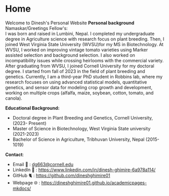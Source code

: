 # Home  
Welcome to Dinesh's Personal Website
**Personal background**  
Namaskar/Greetings Fellow's:  
I was born and raised in Lumbini, Nepal. I completed my undergraduate degree in Agriculture science with research focus on plant breeding. Then, I joined West Virginia State University (WVSU)for my MS in Biotechnology. At WVSU, I worked on improving vintage tomato varieties using Marker assisted selection and background selection. I also worked on incompatibility issues while crossing heirlooms with the commercial variety. After graduating from WVSU, I joined Cornell University for my doctoral degree. I started from fall of 2023 in the field of plant breeding and genetics. Currently, I am a third-year PhD student in Robbins lab, where my research focuses on using advanced statistical models, quantitative genetics, and sensor data for modeling crop growth and development, working on multiple crops (alfalfa, maize, soybean, cotton, tomato, and canola). 



**Educational Background:** 
* Doctoral degree in Plant Breeding and Genetics, Cornell University, (2023- Present)
* Master of Science in Biotechnology, West Virginia State university (2021-2023)   
* Bachelor of Science in Agriculture, Tribhuvan University, Nepal (2015-1019)  
  
**Contact**:   
* Email 📧 : dg663@cornell.edu  
* LinkedIn 📖 : https://www.linkedin.com/in/dinesh-ghimire-6a978a114/  
* GitHub 🐈  : https://github.com/dineshghimire01
* Webpage 🌐 : https://dineshghimire01.github.io/academicpages-mkdocs/
